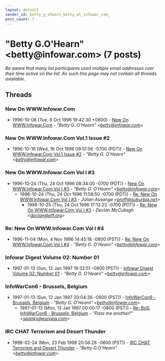 ```yaml
---
layout: default
sender_id: betty_g_ohearn_betty_at_infowar_com_
post_count: 7
---
```


# "Betty G.O'Hearn" <betty<span>@</span>infowar.com> (7 posts)

_Be aware that many list participants used multiple email addresses over their time active on the list. As such this page may not contain all threads available._

## Threads

### New On WWW.Infowar.Com
+ 1996-10-08 (Tue, 8 Oct 1996 19:42:30 +0800) - [New On WWW.Infowar.Com](/archive/1996/10/0a537a481535c8f087abcc6967188c74a95e00b5e848e3ebfcab8249b4bfa3d8) - _"Betty G. O'Hearn" \<betty@infowar.com\>_

### New On WWW.Infowar.Com  Vol.1  Issue #2
+ 1996-10-16 (Wed, 16 Oct 1996 09:51:56 -0700 (PDT)) - [New On WWW.Infowar.Com  Vol.1  Issue #2](/archive/1996/10/cff8209ff43cfd02d59ce7426f169e7b5f3a2805194f9f16f96fa18b871a5e9f) - _"Betty G. O'Hearn" \<betty@infowar.com\>_

### New On WWW.Infowar.Com  Vol I  #3
+ 1996-10-24 (Thu, 24 Oct 1996 08:34:00 -0700 (PDT)) - [New On WWW.Infowar.Com  Vol I  #3](/archive/1996/10/42e5679d3957dc848d8fc80166594cebcf65e9206781e6baaa84e451a9819646) - _"Betty G. O'Hearn" \<betty@infowar.com\>_
  + 1996-10-24 (Thu, 24 Oct 1996 11:58:50 -0700 (PDT)) - [Re: New On WWW.Infowar.Com  Vol I  #3](/archive/1996/10/d8353cc306943a858fee1b78b27baee861f7c28cca846b11e376925cc28550cf) - _Julian Assange \<proff@suburbia.net\>_
    + 1996-10-25 (Thu, 24 Oct 1996 17:13:23 -0700 (PDT)) - [Re: New On WWW.Infowar.Com Vol I #3](/archive/1996/10/403c53474a615498c40eafaace62c56ef365ac7e8c40c27f6c7634bb1f6c83a5) - _Declan McCullagh \<declan@eff.org\>_

### Re: New On WWW.Infowar.Com  Vol I  #4
+ 1996-11-04 (Mon, 4 Nov 1996 14:45:18 -0800 (PST)) - [Re: New On WWW.Infowar.Com  Vol I  #4](/archive/1996/11/f4eebaeb9681e5534a5ff736cc88ab7459e8231b0f418b853cd6e714f85ba896) - _"Betty G. O'Hearn" \<betty@infowar.com\>_

### Infowar Digest Volume 02: Number 01
+ 1997-01-13 (Sun, 12 Jan 1997 19:32:51 -0800 (PST)) - [Infowar Digest Volume 02: Number 01](/archive/1997/01/595f0482bc05571c0d0a7c0ebb589638de8a2469400809b0f46c300ccdeaf875) - _"Betty G. O'Hearn" \<betty@infowar.com\>_

### InfoWarCon6 - Brussels, Belgium
+ 1997-01-13 (Sun, 12 Jan 1997 20:04:38 -0800 (PST)) - [InfoWarCon6 - Brussels, Belgium](/archive/1997/01/5efe40f7c131a3294bc0294864eb65b6d4b7e762ca663388f45ba78f210fac66) - _"Betty G. O'Hearn" \<betty@infowar.com\>_
  + 1997-01-13 (Mon, 13 Jan 1997 00:00:17 -0800 (PST)) - [Re: BoS:  InfoWarCon6 - Brussels, Belgium](/archive/1997/01/155c950994448ae10df6c9cd6676f51714c0c81a9ab81ff3f74c91cd4cc53a43) - _"Pass me another!" \<spanky@europa.com\>_

### IRC CHAT  Terrorism and Desert Thunder
+ 1998-02-24 (Mon, 23 Feb 1998 20:56:26 -0800 (PST)) - [IRC CHAT  Terrorism and Desert Thunder](/archive/1998/02/8ec7c9396590c7ee2106978b8a450d0928425d054c2d6cccf7dfc601308a7fc2) - _"Betty G.O'Hearn" \<betty@infowar.com\>_

